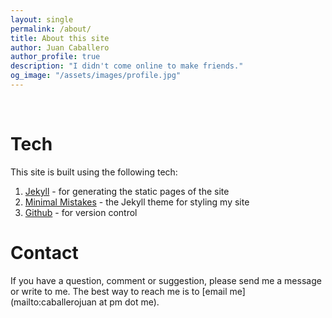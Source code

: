 ```yaml
---
layout: single
permalink: /about/
title: About this site
author: Juan Caballero
author_profile: true
description: "I didn't come online to make friends."
og_image: "/assets/images/profile.jpg"
---
```


&nbsp;

# Tech
This site is built using the following tech:
1. [Jekyll](https://jekyllrb.com/) - for generating the static pages of the site
2. [Minimal Mistakes](https://mmistakes.github.io/minimal-mistakes/) - the Jekyll theme for styling my site
3. [Github](https://github.com/iyeraravind/aravind-website/) - for version control

# Contact
If you have a question, comment or suggestion, please send me a message or write to me. The best way to reach me is to [email me](mailto:caballerojuan at pm dot me).